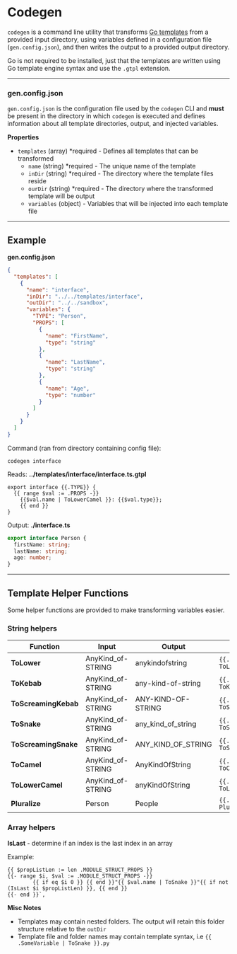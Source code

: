 # Codegen

`codegen` is a command line utility that transforms [Go templates](<(https://pkg.go.dev/text/template)>) from a provided input directory, using variables defined in a configuration file (`gen.config.json`), and then writes the output to a provided output directory.

Go is not required to be installed, just that the templates are written using Go template engine syntax and use the `.gtpl` extension.

---

### gen.config.json

`gen.config.json` is the configuration file used by the `codegen` CLI and **must** be present in the directory in which `codegen` is executed and defines information about all template directories, output, and injected variables.

**Properties**

- `templates` (array) \*required - Defines all templates that can be transformed
  - `name` (string) \*required - The unique name of the template
  - `inDir` (string) \*required - The directory where the template files reside
  - `ourDir` (string) \*required - The directory where the transformed template will be output
  - `variables` (object) - Variables that will be injected into each template file

---

## Example

**gen.config.json**

```json
{
  "templates": [
    {
      "name": "interface",
      "inDir": "../../templates/interface",
      "outDir": "../../sandbox",
      "variables": {
        "TYPE": "Person",
        "PROPS": [
          {
            "name": "FirstName",
            "type": "string"
          },
          {
            "name": "LastName",
            "type": "string"
          },
          {
            "name": "Age",
            "type": "number"
          }
        ]
      }
    }
  ]
}
```

Command (ran from directory containing config file):

```
codegen interface
```

Reads: **../templates/interface/interface.ts.gtpl**

```
export interface {{.TYPE}} {
  {{ range $val := .PROPS -}}
	{{$val.name | ToLowerCamel }}: {{$val.type}};
	{{ end }}
}
```

Output: **./interface.ts**

```ts
export interface Person {
  firstName: string;
  lastName: string;
  age: number;
}
```

---

## Template Helper Functions

Some helper functions are provided to make transforming variables easier.

### String helpers

| Function             | Input             | Output             | Usage                               |
| -------------------- | ----------------- | ------------------ | ----------------------------------- |
| **ToLower**          | AnyKind_of-STRING | anykindofstring    | `{{.MyString \| ToLower}}`          |
| **ToKebab**          | AnyKind_of-STRING | any-kind-of-string | `{{.MyString \| ToKebab}}`          |
| **ToScreamingKebab** | AnyKind_of-STRING | ANY-KIND-OF-STRING | `{{.MyString \| ToScreamingKebab}}` |
| **ToSnake**          | AnyKind_of-STRING | any_kind_of_string | `{{.MyString \| ToSnake}}`          |
| **ToScreamingSnake** | AnyKind_of-STRING | ANY_KIND_OF_STRING | `{{.MyString \| ToScreamingSnake}}` |
| **ToCamel**          | AnyKind_of-STRING | AnyKindOfString    | `{{.MyString \| ToCamel}}`          |
| **ToLowerCamel**     | AnyKind_of-STRING | anyKindOfString    | `{{.MyString \| ToLowerCamel}}`     |
| **Pluralize**        | Person            | People             | `{{.MyString \| Pluralize}}`        |

### Array helpers

**IsLast** - determine if an index is the last index in an array

Example:

```
{{ $propListLen := len .MODULE_STRUCT_PROPS }}
{{- range $i, $val := .MODULE_STRUCT_PROPS -}}
		{{ if eq $i 0 }} {{ end }}"{{ $val.name | ToSnake }}"{{ if not (IsLast $i $propListLen) }}, {{ end }}
{{- end }}`,
```

**Misc Notes**

- Templates may contain nested folders. The output will retain this folder structure relative to the `outDir`
- Template file and folder names may contain template syntax, i.e `{{ .SomeVariable | ToSnake }}.py`
